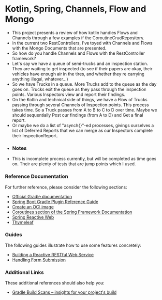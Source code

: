 # Kotlin, Spring, Channels, Flow and Mongo
* This project presents a review of how kotlin handles Flows and Channels through a few examples if the CoroutineCrudRepository.
* In the current two RestControllers, I've toyed with Channels and Flows with the Mongo Documents that are presented. 
* So how do you handle Channels and Flows with the RestController framework? 
* Let's say we have a queue of semi-trucks and an inspection station. They are waiting to get inspected (to see if their papers are okay, their vehicles have enough air in the tires, and whether they re carrying anything illegal, whatever...)
* So we have Trucks in a queue. More Trucks add to the queue as the day goes on. Trucks exit the queue as they pass through the inspection points. Various Inspectors view and report their findings. 
* On the Kotlin and technical side of things, we have a Flow of Trucks passing through several Channels of Inspection points. This process takes time. So a Truck passes from A to B to C to D over time. Maybe we should sequentially Post our findings (from A to D) and Get a final report.
* Or maybe we do a list of "asynch{}"-ed processes, givings ourselves a list of Deferred Reports that we can merge as our Inspectors complete their InspectionReport.
* ### Notes
* This is incomplete process currently, but will be completed as time goes on. Their are plenty of tests that are jump points which I used.
### Reference Documentation
For further reference, please consider the following sections:

* [Official Gradle documentation](https://docs.gradle.org)
* [Spring Boot Gradle Plugin Reference Guide](https://docs.spring.io/spring-boot/docs/3.2.2/gradle-plugin/reference/html/)
* [Create an OCI image](https://docs.spring.io/spring-boot/docs/3.2.2/gradle-plugin/reference/html/#build-image)
* [Coroutines section of the Spring Framework Documentation](https://docs.spring.io/spring/docs/6.1.3/spring-framework-reference/languages.html#coroutines)
* [Spring Reactive Web](https://docs.spring.io/spring-boot/docs/3.2.2/reference/htmlsingle/index.html#web.reactive)
* [Thymeleaf](https://docs.spring.io/spring-boot/docs/3.2.2/reference/htmlsingle/index.html#web.servlet.spring-mvc.template-engines)

### Guides
The following guides illustrate how to use some features concretely:

* [Building a Reactive RESTful Web Service](https://spring.io/guides/gs/reactive-rest-service/)
* [Handling Form Submission](https://spring.io/guides/gs/handling-form-submission/)

### Additional Links
These additional references should also help you:

* [Gradle Build Scans – insights for your project's build](https://scans.gradle.com#gradle)

